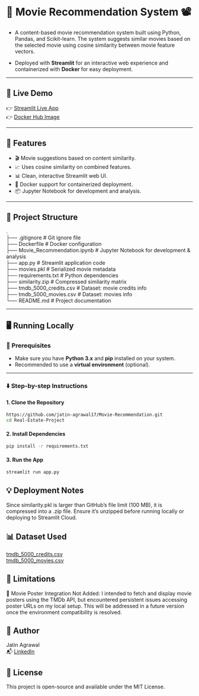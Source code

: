 # 🎥 Movie Recommendation System 📽️
- A content-based movie recommendation system built using Python, Pandas, and Scikit-learn. The system suggests similar movies based on the selected movie using cosine similarity between movie feature vectors. 

- Deployed with **Streamlit** for an interactive web experience and containerized with **Docker** for easy deployment.
  
---

## 🚀 Live Demo

👉 [Streamlit Live App](https://movie-recommendation-7sqmb5nw2gbblae5fsfjxe.streamlit.app/)  
👉 [Docker Hub Image](https://hub.docker.com/repository/docker/jatinag12/movierecommender/general)

---

## 🚀 Features

- 🎬 Movie suggestions based on content similarity.
- 📈 Uses cosine similarity on combined features.
- 📊 Clean, interactive Streamlit web UI.
- 🐳 Docker support for containerized deployment.
- 📦 Jupyter Notebook for development and analysis.

---

## 📂 Project Structure

.  
├── .gitignore # Git ignore file  
├── Dockerfile # Docker configuration  
├── Movie_Recommendation.ipynb # Jupyter Notebook for development & analysis   
├── app.py # Streamlit application code  
├── movies.pkl # Serialized movie metadata  
├── requirements.txt # Python dependencies  
├── similarity.zip # Compressed similarity matrix  
├── tmdb_5000_credits.csv # Dataset: movie credits info  
├── tmdb_5000_movies.csv # Dataset: movies info  
└──  README.md # Project documentation

---

## 🖥️ Running Locally

### 🔧 Prerequisites
- Make sure you have **Python 3.x** and **pip** installed on your system.
- Recommended to use a **virtual environment** (optional).

---

### ⬇️ Step-by-step Instructions

#### 1. Clone the Repository

```bash
https://github.com/jatin-agrawal17/Movie-Recommendation.git 
cd Real-Estate-Project
```
#### 2. Install Dependencies
```bash
pip install -r requirements.txt
```

#### 3. Run the App
```bash
streamlit run app.py 
```

## 💡 Deployment Notes

Since similarity.pkl is larger than GitHub’s file limit (100 MB), it is compressed into a .zip file. Ensure it’s unzipped before running locally or deploying to Streamlit Cloud.

## 📊 Dataset Used

[tmdb_5000_credits.csv](https://github.com/jatin-agrawal17/Movie-Recommendation/blob/main/tmdb_5000_credits.csv)  
[tmdb_5000_movies.csv](https://github.com/jatin-agrawal17/Movie-Recommendation/blob/main/tmdb_5000_movies.csv)

## 📌 Limitations

📌 Movie Poster Integration Not Added:
I intended to fetch and display movie posters using the TMDb API, but encountered persistent issues accessing poster URLs on my local setup. This will be addressed in a future version once the environment compatibility is resolved.

## 👤 Author

Jatin Agrawal  
📬 [LinkedIn](https://www.linkedin.com/in/jatin-agrawal-b80092367/)

## 📎 License

This project is open-source and available under the MIT License.


